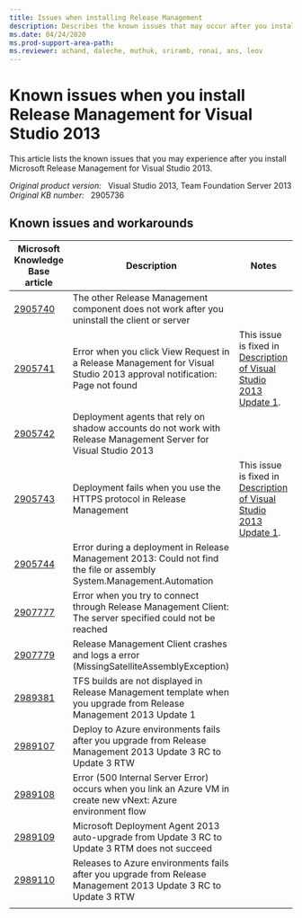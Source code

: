 ```yaml
---
title: Issues when installing Release Management
description: Describes the known issues that may occur after you install Release Management for Visual Studio 2013.
ms.date: 04/24/2020
ms.prod-support-area-path: 
ms.reviewer: achand, daleche, muthuk, sriramb, ronai, ans, leov
---
```

# Known issues when you install Release Management for Visual Studio 2013

This article lists the known issues that you may experience after you install Microsoft Release Management for Visual Studio 2013. 

_Original product version:_ &nbsp; Visual Studio 2013, Team Foundation Server 2013  
_Original KB number:_ &nbsp; 2905736

## Known issues and workarounds

|Microsoft Knowledge Base article|Description|Notes|
|---|---|---|
| [2905740](https://support.microsoft.com/help/2905740)|The other Release Management component does not work after you uninstall the client or server||
| [2905741](https://support.microsoft.com/help/2905741)|Error when you click View Request in a Release Management for Visual Studio 2013 approval notification: Page not found|This issue is fixed in [Description of Visual Studio 2013 Update 1](https://support.microsoft.com/help/2911573).|
| [2905742](https://support.microsoft.com/help/2905742)|Deployment agents that rely on shadow accounts do not work with Release Management Server for Visual Studio 2013||
| [2905743](https://support.microsoft.com/help/2905743)|Deployment fails when you use the HTTPS protocol in Release Management|This issue is fixed in [Description of Visual Studio 2013 Update 1](https://support.microsoft.com/help/2911573).|
| [2905744](https://support.microsoft.com/help/2905744)|Error during a deployment in Release Management 2013: Could not find the file or assembly System.Management.Automation ||
| [2907777](https://support.microsoft.com/help/2907777)|Error when you try to connect through Release Management Client: The server specified could not be reached ||
| [2907779](https://support.microsoft.com/help/2907779)|Release Management Client crashes and logs a error (MissingSatelliteAssemblyException)||
| [2989381](https://support.microsoft.com/help/2989381)|TFS builds are not displayed in Release Management template when you upgrade from Release Management 2013 Update 1||
| [2989107](https://support.microsoft.com/help/2989107)|Deploy to Azure environments fails after you upgrade from Release Management 2013 Update 3 RC to Update 3 RTW||
| [2989108](https://support.microsoft.com/help/2989108)|Error (500 Internal Server Error) occurs when you link an Azure VM in create new vNext: Azure environment flow||
| [2989109](https://support.microsoft.com/help/2989109)|Microsoft Deployment Agent 2013 auto-upgrade from Update 3 RC to Update 3 RTM does not succeed||
| [2989110](https://support.microsoft.com/help/2989110)|Releases to Azure environments fails after you upgrade from Release Management 2013 Update 3 RC to Update 3 RTW||
||||
